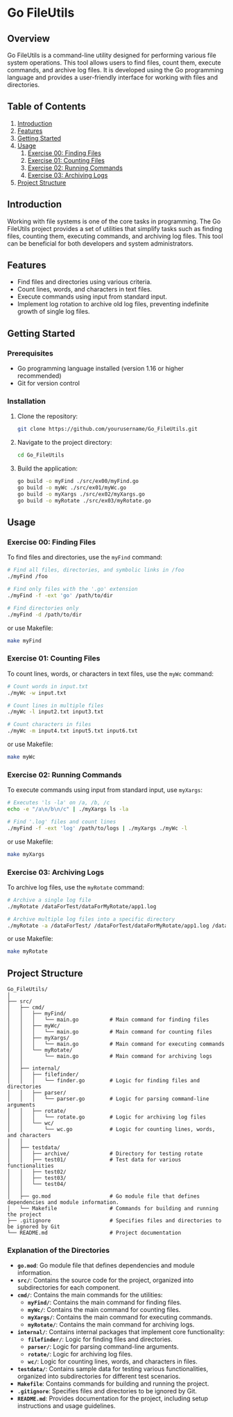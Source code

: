 # Go FileUtils

## Overview

Go FileUtils is a command-line utility designed for performing various file system operations. This tool allows users to find files, count them, execute commands, and archive log files. It is developed using the Go programming language and provides a user-friendly interface for working with files and directories.

## Table of Contents

1. [Introduction](#introduction)
2. [Features](#features)
3. [Getting Started](#getting-started)
4. [Usage](#usage)
    1. [Exercise 00: Finding Files](#exercise-00-finding-files)
    2. [Exercise 01: Counting Files](#exercise-01-counting-files)
    3. [Exercise 02: Running Commands](#exercise-02-running-commands)
    4. [Exercise 03: Archiving Logs](#exercise-03-archiving-logs)
5. [Project Structure](#project-structure)

## Introduction

Working with file systems is one of the core tasks in programming. The Go FileUtils project provides a set of utilities that simplify tasks such as finding files, counting them, executing commands, and archiving log files. This tool can be beneficial for both developers and system administrators.

## Features

- Find files and directories using various criteria.
- Count lines, words, and characters in text files.
- Execute commands using input from standard input.
- Implement log rotation to archive old log files, preventing indefinite growth of single log files.

## Getting Started

### Prerequisites

- Go programming language installed (version 1.16 or higher recommended)
- Git for version control

### Installation

1. Clone the repository:
    ```bash
    git clone https://github.com/yourusername/Go_FileUtils.git
    ```
2. Navigate to the project directory:
    ```bash
    cd Go_FileUtils
    ```
3. Build the application:
    ```bash
    go build -o myFind ./src/ex00/myFind.go
    go build -o myWc ./src/ex01/myWc.go
    go build -o myXargs ./src/ex02/myXargs.go
    go build -o myRotate ./src/ex03/myRotate.go
    ```

## Usage

### Exercise 00: Finding Files

To find files and directories, use the `myFind` command:

```bash
# Find all files, directories, and symbolic links in /foo
./myFind /foo

# Find only files with the '.go' extension
./myFind -f -ext 'go' /path/to/dir

# Find directories only
./myFind -d /path/to/dir
```
or use Makefile:
```bash
make myFind
```

### Exercise 01: Counting Files

To count lines, words, or characters in text files, use the `myWc` command:

```bash
# Count words in input.txt
./myWc -w input.txt

# Count lines in multiple files
./myWc -l input2.txt input3.txt

# Count characters in files
./myWc -m input4.txt input5.txt input6.txt
```
or use Makefile:
```bash
make myWc
```

### Exercise 02: Running Commands

To execute commands using input from standard input, use `myXargs`:

```bash
# Executes 'ls -la' on /a, /b, /c
echo -e "/a\n/b\n/c" | ./myXargs ls -la

# Find '.log' files and count lines
./myFind -f -ext 'log' /path/to/logs | ./myXargs ./myWc -l
```
or use Makefile:
```bash
make myXargs
```

### Exercise 03: Archiving Logs

To archive log files, use the `myRotate` command:

```bash
# Archive a single log file
./myRotate /dataForTest/dataForMyRotate/app1.log

# Archive multiple log files into a specific directory
./myRotate -a /dataForTest/ /dataForTest/dataForMyRotate/app1.log /dataForTest/dataForMyRotate/app2.log
```
or use Makefile:
```bash
make myRotate
```

## Project Structure

```plaintext
Go_FileUtils/
│
├── src/
│   ├── cmd/
│   │   ├── myFind/
│   │   │   └── main.go          # Main command for finding files
│   │   ├── myWc/
│   │   │   └── main.go          # Main command for counting files
│   │   ├── myXargs/
│   │   │   └── main.go          # Main command for executing commands
│   │   └── myRotate/
│   │       └── main.go          # Main command for archiving logs
│   │  
│   ├── internal/
│   │   ├── filefinder/
│   │   │   └── finder.go        # Logic for finding files and directories
│   │   ├── parser/
│   │   │   └── parser.go        # Logic for parsing command-line arguments
│   │   ├── rotate/
│   │   │   └── rotate.go        # Logic for archiving log files
│   │   └── wc/
│   │       └── wc.go            # Logic for counting lines, words, and characters
│   │  
│   ├── testdata/
│   │   ├── archive/             # Directory for testing rotate
│   │   ├── test01/              # Test data for various functionalities
│   │   ├── test02/
│   │   ├── test03/
│   │   └── test04/
│   │ 
│   ├── go.mod                   # Go module file that defines dependencies and module information.
│   └── Makefile                 # Commands for building and running the project
├── .gitignore                   # Specifies files and directories to be ignored by Git
└── README.md                    # Project documentation

```
### Explanation of the Directories

- **`go.mod`**: Go module file that defines dependencies and module information.
- **`src/`**: Contains the source code for the project, organized into subdirectories for each component.
- **`cmd/`**: Contains the main commands for the utilities:
  - **`myFind/`**: Contains the main command for finding files.
  - **`myWc/`**: Contains the main command for counting files.
  - **`myXargs/`**: Contains the main command for executing commands.
  - **`myRotate/`**: Contains the main command for archiving logs.
- **`internal/`**: Contains internal packages that implement core functionality:
  - **`filefinder/`**: Logic for finding files and directories.
  - **`parser/`**: Logic for parsing command-line arguments.
  - **`rotate/`**: Logic for archiving log files.
  - **`wc/`**: Logic for counting lines, words, and characters in files.
- **`testdata/`**: Contains sample data for testing various functionalities, organized into subdirectories for different test scenarios.
- **`Makefile`**: Contains commands for building and running the project.
- **`.gitignore`**: Specifies files and directories to be ignored by Git.
- **`README.md`**: Provides documentation for the project, including setup instructions and usage guidelines.
